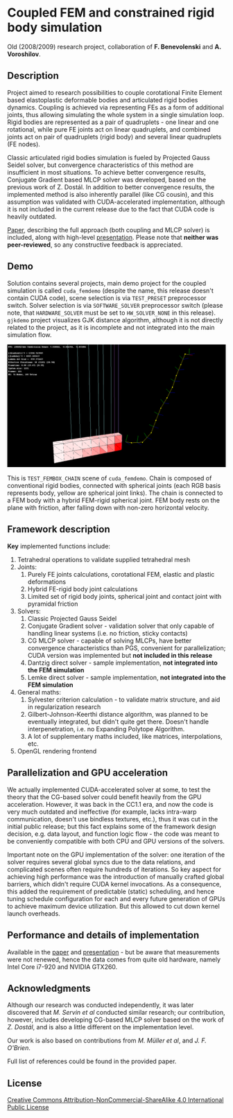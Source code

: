 # Coupled FEM and constrained rigid body simulation
Old (2008/2009) research project, collaboration of **F. Benevolenski** and **A. Voroshilov**.

## Description
Project aimed to research possibilities to couple corotational Finite Element based elastoplastic deformable bodies and articulated rigid bodies dynamics. Coupling is achieved via representing FEs as a form of additional joints, thus allowing simulating the whole system in a single simulation loop. Rigid bodies are represented as a pair of quadruplets - one linear and one rotational, while pure FE joints act on linear quadruplets, and combined joints act on pair of quadruplets (rigid body) and several linear quadruplets (FE nodes).

Classic articulated rigid bodies simulation is fueled by Projected Gauss Seidel solver, but convergence characteristics of this method are insufficient in most situations. To achieve better convergence results, Conjugate Gradient based MLCP solver was developed, based on the previous work of Z. Dostál. In addition to better convergence results, the implemented method is also inherently parallel (like CG cousin), and this assumption was validated with CUDA-accelerated implementation, although it is not included in the current release due to the fact that CUDA code is heavily outdated.

[Paper](materials/fem_paper.pdf), describing the full approach (both coupling and MLCP solver) is included, along with high-level [presentation](materials/fem_presentation.pdf). Please note that **neither was peer-reviewed**, so any constructive feedback is appreciated.

## Demo
Solution contains several projects, main demo project for the coupled simulation is called `cuda_femdemo` (despite the name, this release doesn't contain CUDA code), scene selection is via `TEST_PRESET` preprocessor switch. Solver selection is via `SOFTWARE_SOLVER` preprocessor switch (please note, that `HARDWARE_SOLVER` must be set to `HW_SOLVER_NONE` in this release). `gjkdemo` project visualizes GJK distance algorithm, although it is not directly related to the project, as it is incomplete and not integrated into the main simulation flow.

<img src="materials/screenshot.png" alt="FEM-RBD demo screenshot" />

This is `TEST_FEMBOX_CHAIN` scene of `cuda_femdemo`. Chain is composed of conventional rigid bodies, connected with spherical joints (each RGB basis represents body, yellow are spherical joint links). The chain is connected to a FEM body with a hybrid FEM-rigid spherical joint. FEM body rests on the plane with friction, after falling down with non-zero horizontal velocity.

## Framework description
**Key** implemented functions include:
1. Tetrahedral operations to validate supplied tetrahedral mesh
2. Joints:
    1. Purely FE joints calculations, corotational FEM, elastic and plastic deformations
    2. Hybrid FE-rigid body joint calculations
    3. Limited set of rigid body joints, spherical joint and contact joint with pyramidal friction
3. Solvers:
    1. Classic Projected Gauss Seidel
    2. Conjugate Gradient solver - validation solver that only capable of handling linear systems (i.e. no friction, sticky contacts)
    3. CG MLCP solver - capable of solving MLCPs, have better convergence characteristics than PGS, convenient for parallelization; CUDA version was implemented but **not included in this release**
    4. Dantzig direct solver - sample implementation, **not integrated into the FEM simulation**
    5. Lemke direct solver - sample implementation, **not integrated into the FEM simulation**
4. General maths:
    1. Sylvester criterion calculation - to validate matrix structure, and aid in regularization research
    2. Gilbert-Johnson-Keerthi distance algorithm, was planned to be eventually integrated, but didn't quite get there. Doesn't handle interpenetration, i.e. no Expanding Polytope Algorithm.
    3. A lot of supplementary maths included, like matrices, interpolations, etc.
5. OpenGL rendering frontend

## Parallelization and GPU acceleration
We actually implemented CUDA-accelerated solver at some, to test the theory that the CG-based solver could benefit heavily from the GPU acceleration. However, it was back in the CC1.1 era, and now the code is very much outdated and ineffective (for example, lacks intra-warp communication, doesn't use bindless textures, etc.), thus it was cut in the initial public release; but this fact explains some of the framework design decision, e.g. data layout, and function logic flow - the code was meant to be conveniently compatible with both CPU and GPU versions of the solvers.

Important note on the GPU implementation of the solver: one iteration of the solver requires several global syncs due to the data relations, and complicated scenes often require hundreds of iterations. So key aspect for achieving high performance was the introduction of manually crafted global barriers, which didn't require CUDA kernel invocations. As a consequence, this added the requirement of predictable (static) scheduling, and hence tuning schedule configuration for each and every future generation of GPUs to achieve maximum device utilization. But this allowed to cut down kernel launch overheads.

## Performance and details of implementation
Available in the [paper](materials/fem_paper.pdf) and [presentation](materials/fem_presentation.pdf) - but be aware that measurements were not renewed, hence the data comes from quite old hardware, namely Intel Core i7-920 and NVIDIA GTX260.

## Acknowledgments
Although our research was conducted independently, it was later discovered that *M. Servin et al* conducted similar research; our contribution, however, includes developing CG-based MLCP solver based on the work of *Z. Dostál*, and is also a little different on the implementation level.

Our work is also based on contributions from *M. Müller et al*, and *J. F. O'Brien*.

Full list of references could be found in the provided paper.

## License
[Creative Commons Attribution-NonCommercial-ShareAlike 4.0 International Public License](https://creativecommons.org/licenses/by-nc-sa/4.0/legalcode)
